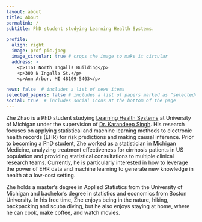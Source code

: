 ```yaml
---
layout: about
title: About
permalink: /
subtitle: PhD student studying Learning Health Systems.

profile:
  align: right
  image: prof-pic.jpeg
  image_circular: true # crops the image to make it circular
  address: >
    <p>1161 North Ingalls Building</p>
    <p>300 N Ingalls St.</p>
    <p>Ann Arbor, MI 48109-5403</p>

news: false  # includes a list of news items
selected_papers: false # includes a list of papers marked as "selected={true}"
social: true  # includes social icons at the bottom of the page
---
```


Zhe Zhao is a PhD student studying [Learning Health Systems](https://medicine.umich.edu/dept/learning-health-sciences) at University of Michigan under the supervision of [Dr. Karandeep Singh](https://kdpsingh.lab.medicine.umich.edu/). His research focuses on applying statistical and machine learning methods to electronic health records (EHR) for risk predictions and making causal inference. Prior to becoming a PhD student, Zhe worked as a statistician in Michigan Medicine, analyzing treatment effectiveness for cirrhosis patients in US population and providing statistical consultations to multiple clinical research teams. Currently, he is particularly interested in how to leverage the power of EHR data and machine learning to generate new knowledge in health at a low-cost setting.

Zhe holds a master’s degree in Applied Statistics from the University of Michigan and bachelor’s degree in statistics and economics from Boston University. In his free time, Zhe enjoys being in the nature, hiking, backpacking and scuba diving, but he also enjoys staying at home, where he can cook, make coffee, and watch movies.